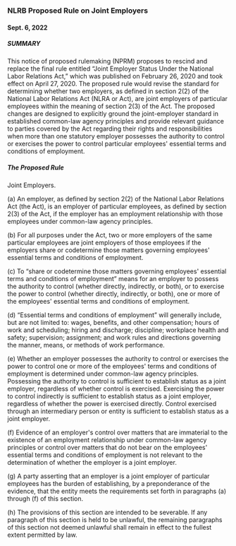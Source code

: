 ### NLRB Proposed Rule on Joint Employers

#### Sept. 6, 2022

##### SUMMARY

This notice of proposed rulemaking (NPRM) proposes to rescind and replace the final rule entitled “Joint Employer Status Under the National Labor Relations Act,” which was published on February 26, 2020 and took effect on April 27, 2020. The proposed rule would revise the standard for determining whether two employers, as defined in section 2(2) of the National Labor Relations Act (NLRA or Act), are joint employers of particular employees within the meaning of section 2(3) of the Act. The proposed changes are designed to explicitly ground the joint-employer standard in established common-law agency principles and provide relevant guidance to parties covered by the Act regarding their rights and responsibilities when more than one statutory employer possesses the authority to control or exercises the power to control particular employees' essential terms and conditions of employment.

##### The Proposed Rule

Joint Employers.

(a) An employer, as defined by section 2(2) of the National Labor Relations Act (the Act), is an employer of particular employees, as defined by section 2(3) of the Act, if the employer has an employment relationship with those employees under common-law agency principles.

(b) For all purposes under the Act, two or more employers of the same particular employees are joint employers of those employees if the employers share or codetermine those matters governing employees' essential terms and conditions of employment.

(c) To “share or codetermine those matters governing employees' essential terms and conditions of employment” means for an employer to possess the authority to control (whether directly, indirectly, or both), or to exercise the power to control (whether directly, indirectly, or both), one or more of the employees' essential terms and conditions of employment.

(d) “Essential terms and conditions of employment” will generally include, but are not limited to: wages, benefits, and other compensation; hours of work and scheduling; hiring and discharge; discipline; workplace health and safety; supervision; assignment; and work rules and directions governing the manner, means, or methods of work performance.

(e) Whether an employer possesses the authority to control or exercises the power to control one or more of the employees' terms and conditions of employment is determined under common-law agency principles. Possessing the authority to control is sufficient to establish status as a joint employer, regardless of whether control is exercised. Exercising the power to control indirectly is sufficient to establish status as a joint employer, regardless of whether the power is exercised directly. Control exercised through an intermediary person or entity is sufficient to establish status as a joint employer.

(f) Evidence of an employer's control over matters that are immaterial to the existence of an employment relationship under common-law agency principles or control over matters that do not bear on the employees' essential terms and conditions of employment is not relevant to the determination of whether the employer is a joint employer.

(g) A party asserting that an employer is a joint employer of particular employees has the burden of establishing, by a preponderance of the evidence, that the entity meets the requirements set forth in paragraphs (a) through (f) of this section.

(h) The provisions of this section are intended to be severable. If any paragraph of this section is held to be unlawful, the remaining paragraphs of this section not deemed unlawful shall remain in effect to the fullest extent permitted by law.